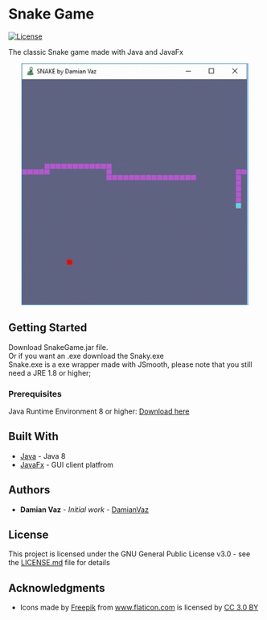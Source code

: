 # Snake Game

[![License](https://img.shields.io/badge/contact-@DamianVaz-blue.svg?style=flat)](vaz.damian@gmail.com)

The classic Snake game made with Java and JavaFx
<p align="center">
  <img src="images/game.gif"/>
</p>

## Getting Started

Download SnakeGame.jar file.<br/>
Or if you want an .exe download the Snaky.exe<br/>
Snake.exe is a exe wrapper made with JSmooth, please note that you still need a JRE 1.8 or higher;

### Prerequisites

Java Runtime Environment 8 or higher: 
<a href="https://www.oracle.com/technetwork/java/javase/downloads/jre8-downloads-2133155.html">Download here</a>




## Built With

* [Java](https://www.oracle.com/technetwork/java/javase/overview/java8-2100321.html) - Java 8
* [JavaFx](https://openjfx.io) - GUI client platfrom

## Authors

* **Damian Vaz** - *Initial work* - [DamianVaz](https://github.com/DamianVaz)

## License

This project is licensed under the GNU General Public License v3.0 - see the [LICENSE.md](LICENSE.md) file for details

## Acknowledgments

* <div>Icons made by <a href="https://www.freepik.com/?__hstc=57440181.faddc5f989977108ee495b1dcf6ee2a0.1563315575728.1563315575728.1563330439162.2&__hssc=57440181.3.1563330439162&__hsfp=2211470172" title="Freepik">Freepik</a> from <a href="https://www.flaticon.com/"                 title="Flaticon">www.flaticon.com</a> is licensed by <a href="http://creativecommons.org/licenses/by/3.0/"                 title="Creative Commons BY 3.0" target="_blank">CC 3.0 BY</a></div>

